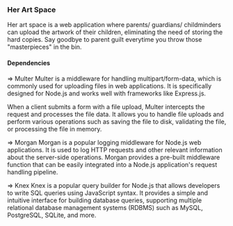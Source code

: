 ### Her Art Space

Her art space is a web application where parents/ guardians/ childminders can upload the artwork of their children, eliminating the need of storing the hard copies. Say goodbye to parent guilt everytime you throw those "masterpieces" in the bin.

#### Dependencies

=> Multer
Multer is a middleware for handling multipart/form-data, which is commonly used for uploading files in web applications. It is specifically designed for Node.js and works well with frameworks like Express.js.

When a client submits a form with a file upload, Multer intercepts the request and processes the file data. It allows you to handle file uploads and perform various operations such as saving the file to disk, validating the file, or processing the file in memory.

=> Morgan
Morgan is a popular logging middleware for Node.js web applications. It is used to log HTTP requests and other relevant information about the server-side operations. Morgan provides a pre-built middleware function that can be easily integrated into a Node.js application's request handling pipeline.

=> Knex
Knex is a popular query builder for Node.js that allows developers to write SQL queries using JavaScript syntax. It provides a simple and intuitive interface for building database queries, supporting multiple relational database management systems (RDBMS) such as MySQL, PostgreSQL, SQLite, and more.
